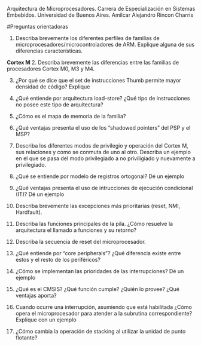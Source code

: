 Arquitectura de Microprocesadores.
Carrera de Especialización en Sistemas Embebidos.
Universidad de Buenos Aires. 
Amilcar Alejandro Rincon Charris

#Preguntas orientadoras
1. Describa brevemente los diferentes perfiles de familias de microprocesadores/microcontroladores de ARM. Explique alguna de sus diferencias características.


**Cortex M**
2. Describa brevemente las diferencias entre las familias de procesadores Cortex M0, M3 y M4.
 
3. ¿Por qué se dice que el set de instrucciones Thumb permite mayor densidad de código? Explique

4. ¿Qué entiende por arquitectura load-store? ¿Qué tipo de instrucciones no posee este tipo de arquitectura?

5. ¿Cómo es el mapa de memoria de la familia?

6. ¿Qué ventajas presenta el uso de los “shadowed pointers” del PSP y el MSP?

7. Describa los diferentes modos de privilegio y operación del Cortex M, sus relaciones y como se conmuta de uno al otro. Describa un ejemplo en el que se pasa del modo privilegiado a no priviligiado y nuevamente a privilegiado.

8. ¿Qué se entiende por modelo de registros ortogonal? Dé un ejemplo
 
9. ¿Qué ventajas presenta el uso de intrucciones de ejecución condicional (IT)? Dé un ejemplo

10. Describa brevemente las excepciones más prioritarias (reset, NMI, Hardfault).
 
11. Describa las funciones principales de la pila. ¿Cómo resuelve la arquitectura el llamado a funciones y su retorno?

12. Describa la secuencia de reset del microprocesador.
 
13. ¿Qué entiende por “core peripherals”? ¿Qué diferencia existe entre estos y el resto de los periféricos?

14. ¿Cómo se implementan las prioridades de las interrupciones? Dé un ejemplo

15. ¿Qué es el CMSIS? ¿Qué función cumple? ¿Quién lo provee? ¿Qué ventajas aporta?

16. Cuando ocurre una interrupción, asumiendo que está habilitada ¿Cómo opera el microprocesador para atender a la subrutina correspondiente? Explique con un ejemplo
 
17. ¿Cómo cambia la operación de stacking al utilizar la unidad de punto flotante?
